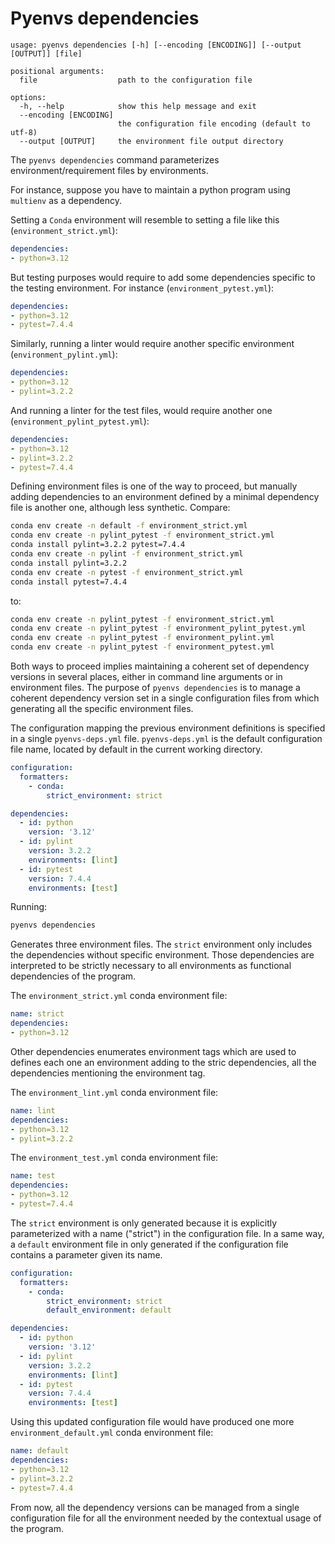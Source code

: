 # Pyenvs dependencies


```text
usage: pyenvs dependencies [-h] [--encoding [ENCODING]] [--output [OUTPUT]] [file]

positional arguments:
  file                  path to the configuration file

options:
  -h, --help            show this help message and exit
  --encoding [ENCODING]
                        the configuration file encoding (default to utf-8)
  --output [OUTPUT]     the environment file output directory
```


The `pyenvs dependencies` command parameterizes environment/requirement files by environments.

For instance, suppose you have to maintain a python program using `multienv` as a dependency.

Setting a `Conda` environment will resemble to setting a file like this (`environment_strict.yml`):

```yml
dependencies:
- python=3.12
```

But testing purposes would require to add some dependencies specific to the testing environment.
For instance (`environment_pytest.yml`):

```yml
dependencies:
- python=3.12
- pytest=7.4.4
```

Similarly, running a linter would require another specific environment (`environment_pylint.yml`):

```yml
dependencies:
- python=3.12
- pylint=3.2.2
```

And running a linter for the test files, would require another one (`environment_pylint_pytest.yml`):

```yml
dependencies:
- python=3.12
- pylint=3.2.2
- pytest=7.4.4
```

Defining environment files is one of the way to proceed, but manually adding dependencies to an environment defined by
a minimal dependency file is another one, although less synthetic. Compare:

```bash
conda env create -n default -f environment_strict.yml
conda env create -n pylint_pytest -f environment_strict.yml
conda install pylint=3.2.2 pytest=7.4.4
conda env create -n pylint -f environment_strict.yml
conda install pylint=3.2.2
conda env create -n pytest -f environment_strict.yml
conda install pytest=7.4.4
```

to:

```bash
conda env create -n pylint_pytest -f environment_strict.yml
conda env create -n pylint_pytest -f environment_pylint_pytest.yml
conda env create -n pylint_pytest -f environment_pylint.yml
conda env create -n pylint_pytest -f environment_pytest.yml
```

Both ways to proceed implies maintaining a coherent set of dependency versions in several places, either in command line
arguments or in environment files. The purpose of `pyenvs dependencies` is to manage a coherent dependency version set 
in a single configuration files from which generating all the specific environment files.

The configuration mapping the previous environment definitions is specified in a single `pyenvs-deps.yml` file. 
`pyenvs-deps.yml` is the default configuration file name, located by default in the current working directory.

```yml
configuration:
  formatters:
    - conda:
        strict_environment: strict

dependencies:
  - id: python
    version: '3.12'
  - id: pylint
    version: 3.2.2
    environments: [lint]
  - id: pytest
    version: 7.4.4
    environments: [test]
```

Running:

```bash
pyenvs dependencies
```

Generates three environment files. The `strict` environment only includes the dependencies without specific environment.
Those dependencies are interpreted to be strictly necessary to all environments as functional dependencies of the 
program.

The `environment_strict.yml` conda environment file:

```yml
name: strict
dependencies:
- python=3.12
```


Other dependencies enumerates environment tags which are used to defines each one an environment adding to the stric
dependencies, all the dependencies mentioning the environment tag.

The ```environment_lint.yml``` conda environment file:

```yml
name: lint
dependencies:
- python=3.12
- pylint=3.2.2
```

The ```environment_test.yml``` conda environment file:

```yml
name: test
dependencies:
- python=3.12
- pytest=7.4.4
```

The `strict` environment is only generated because it is explicitly parameterized with a name ("strict") in the 
configuration file. In a same way, a `default` environment file in only generated if the configuration file contains
a parameter given its name.

```yml
configuration:
  formatters:
    - conda:
        strict_environment: strict
        default_environment: default

dependencies:
  - id: python
    version: '3.12'
  - id: pylint
    version: 3.2.2
    environments: [lint]
  - id: pytest
    version: 7.4.4
    environments: [test]
```

Using this updated configuration file would have produced one more `environment_default.yml` conda environment file:

```yml
name: default
dependencies:
- python=3.12
- pylint=3.2.2
- pytest=7.4.4
```

From now, all the dependency versions can be managed from a single configuration file for all the environment needed by
the contextual usage of the program.
